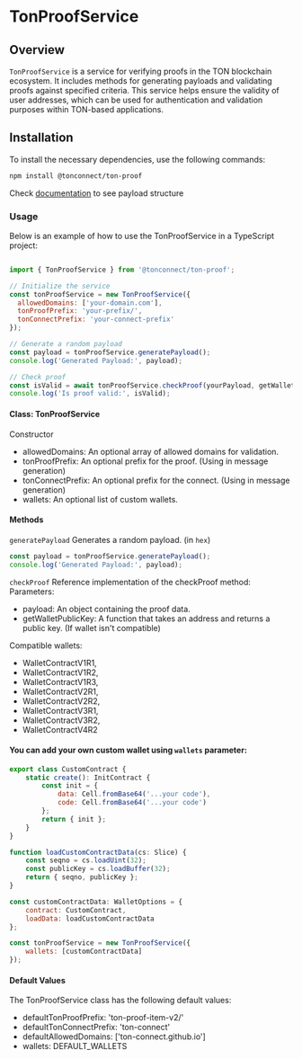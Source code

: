 
# TonProofService

## Overview

`TonProofService` is a service for verifying proofs in the TON blockchain ecosystem. It includes methods for generating payloads and validating proofs against specified criteria. This service helps ensure the validity of user addresses, which can be used for authentication and validation purposes within TON-based applications.

## Installation

To install the necessary dependencies, use the following commands:

```sh
npm install @tonconnect/ton-proof
```

Check [documentation](https://docs.ton.org/develop/dapps/ton-connect/sign#structure-of-ton_proof) to see payload structure

### Usage
Below is an example of how to use the TonProofService in a TypeScript project:

```js

import { TonProofService } from '@tonconnect/ton-proof';

// Initialize the service
const tonProofService = new TonProofService({
  allowedDomains: ['your-domain.com'],
  tonProofPrefix: 'your-prefix/',
  tonConnectPrefix: 'your-connect-prefix'
});

// Generate a random payload
const payload = tonProofService.generatePayload();
console.log('Generated Payload:', payload);

// Check proof
const isValid = await tonProofService.checkProof(yourPayload, getWalletPublicKeyFunction);
console.log('Is proof valid:', isValid);
```

#### Class: TonProofService
Constructor
- allowedDomains: An optional array of allowed domains for validation.
- tonProofPrefix: An optional prefix for the proof. (Using in message generation)
- tonConnectPrefix: An optional prefix for the connect. (Using in message generation)
- wallets: An optional list of custom wallets.

#### Methods
`generatePayload`
Generates a random payload. (in `hex`)

```js
const payload = tonProofService.generatePayload();
console.log('Generated Payload:', payload);
```
`checkProof`
Reference implementation of the checkProof method:
Parameters:

- payload: An object containing the proof data.
- getWalletPublicKey: A function that takes an address and returns a public key. (If wallet isn't compatible)

Compatible wallets:
- WalletContractV1R1,
- WalletContractV1R2,
- WalletContractV1R3,
- WalletContractV2R1,
- WalletContractV2R2,
- WalletContractV3R1,
- WalletContractV3R2,
- WalletContractV4R2

#### You can add your own custom wallet using `wallets` parameter:

```js
export class CustomContract {
    static create(): InitContract {
        const init = {
            data: Cell.fromBase64('...your code'),
            code: Cell.fromBase64('...your code')
        };
        return { init };
    }
}

function loadCustomContractData(cs: Slice) {
    const seqno = cs.loadUint(32);
    const publicKey = cs.loadBuffer(32);
    return { seqno, publicKey };
}

const customContractData: WalletOptions = {
    contract: CustomContract,
    loadData: loadCustomContractData
};

const tonProofService = new TonProofService({
    wallets: [customContractData]
});

```

#### Default Values
The TonProofService class has the following default values:

- defaultTonProofPrefix: 'ton-proof-item-v2/'
- defaultTonConnectPrefix: 'ton-connect'
- defaultAllowedDomains: ['ton-connect.github.io']
- wallets: DEFAULT_WALLETS
